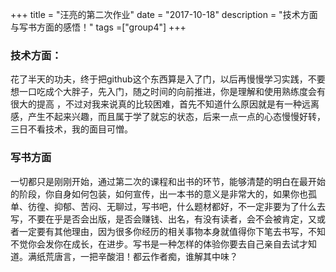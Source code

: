 +++
title = "汪亮的第二次作业"
date = "2017-10-18"
description = "技术方面与写书方面的感悟！"
tags =["group4"]
+++


### 技术方面：
花了半天的功夫，终于把github这个东西算是入了门，以后再慢慢学习实践，不要想一口吃成个大胖子，先入门，随之时间的向前推进，你是理解和使用熟练度会有很大的提高 ，不过对我来说真的比较困难，首先不知道什么原因就是有一种远离感，产生不起来兴趣，而且属于学了就忘的状态，后来一点一点的心态慢慢好转，三日不看技术，我的面目可憎。

### 写书方面
 一切都只是刚刚开始，通过第二次的课程和出书的环节，能够清楚的明白在最开始的阶段，你自身如何包装，如何宣传，出一本书的意义是非常大的，如果你也孤单、彷徨、抑郁、苦闷、无聊过，写书吧，什么题材都好，不一定非要为了什么去写，不要在乎是否会出版，是否会赚钱、出名，有没有读者，会不会被肯定，又或者一定要有其他理由，因为很多你经历的相关事物本身就值得你下笔去书写，不知不觉你会发你在成长，在进步。写书是一种怎样的体验你要去自己亲自去试才知道。满纸荒唐言，一把辛酸泪！都云作者痴，谁解其中味？
